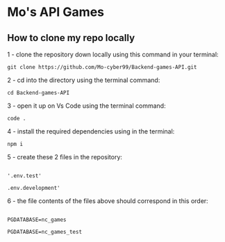 # Mo's API Games

## How to clone my repo locally

1 - clone the repository down locally using this command in your terminal:

```git
git clone https://github.com/Mo-cyber99/Backend-games-API.git
```

2 - cd into the directory using the terminal command:

```
cd Backend-games-API
```

3 - open it up on Vs Code using the terminal command:

```
code .
```

4 - install the required dependencies using in the terminal:

```git
npm i
```

5 - create these 2 files in the repository:

```git

'.env.test'

.env.development'

```

6 - the file contents of the files above should correspond in this order:

```git

PGDATABASE=nc_games

PGDATABASE=nc_games_test

```